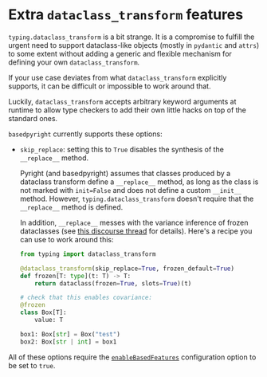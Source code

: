 # Extra `dataclass_transform` features

`typing.dataclass_transform` is a bit strange.
It is a compromise to fulfill the urgent need to support dataclass-like objects
(mostly in `pydantic` and `attrs`) to some extent without adding a generic and flexible
mechanism for defining your own `dataclass_transform`.

If your use case deviates from what `dataclass_transform` explicitly supports,
it can be difficult or impossible to work around that.

Luckily, `dataclass_transform` accepts arbitrary keyword arguments at runtime
to allow type checkers to add their own little hacks on top of the standard ones.

`basedpyright` currently supports these options:

-   `skip_replace`: setting this to `True` disables the synthesis of the `__replace__` method.

    Pyright (and basedpyright) assumes that classes produced by a dataclass transform
    define a `__replace__` method, as long as the class is not marked with `init=False` and does
    not define a custom `__init__` method.
    However, `typing.dataclass_transform` doesn't require that the `__replace__` method is defined.

    In addition, `__replace__` messes with the variance inference of frozen dataclasses (see
    [this discourse thread](https://discuss.python.org/t/make-replace-stop-interfering-with-variance-inference/96092)
    for details). Here's a recipe you can use to work around this:

    ```py
    from typing import dataclass_transform

    @dataclass_transform(skip_replace=True, frozen_default=True)
    def frozen[T: type](t: T) -> T:
        return dataclass(frozen=True, slots=True)(t)

    # check that this enables covariance:
    @frozen
    class Box[T]:
        value: T

    box1: Box[str] = Box("test")
    box2: Box[str | int] = box1
    ```

All of these options require the [`enableBasedFeatures`](../configuration/config-files.md#enableBasedFeatures)
configuration option to be set to `true`.
